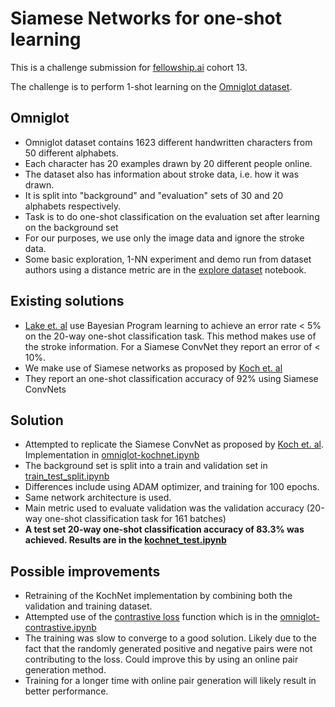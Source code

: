 # Siamese Networks for one-shot learning  

This is a challenge submission for [fellowship.ai](https://fellowship.ai) cohort 13.

The challenge is to perform 1-shot learning on the [Omniglot dataset](https://github.com/brendenlake/omniglot).

## Omniglot  
- Omniglot dataset contains 1623 different handwritten characters from 50 different alphabets.
- Each character has 20 examples drawn by 20 different people online.
- The dataset also has information about stroke data, i.e. how it was drawn.
- It is split into "background" and "evaluation" sets of 30 and 20 alphabets respectively.
- Task is to do one-shot classification on the evaluation set after learning on the background set
- For our purposes, we use only the image data and ignore the stroke data.
- Some basic exploration, 1-NN experiment and demo run from dataset authors using a distance metric are in the [explore dataset](https://github.com/viraat/fellowshipai/blob/master/explore_dataset.ipynb) notebook.

## Existing solutions
- [Lake et. al](http://science.sciencemag.org/content/350/6266/1332) use Bayesian Program learning to achieve an error rate < 5% on the 20-way one-shot classification task. This method makes use of the stroke information. For a Siamese ConvNet they report an error of < 10%.
- We make use of Siamese networks as proposed by [Koch et. al](https://www.cs.cmu.edu/~rsalakhu/papers/oneshot1.pdf)
- They report an one-shot classification accuracy of 92% using Siamese ConvNets

## Solution
- Attempted to replicate the Siamese ConvNet as proposed by [Koch et. al](https://www.cs.cmu.edu/~rsalakhu/papers/oneshot1.pdf). Implementation in [omniglot-kochnet.ipynb](https://github.com/viraat/fellowshipai/blob/master/omniglot-kochnet.ipynb)
- The background set is split into a train and validation set in [train_test_split.ipynb](https://github.com/viraat/fellowshipai/blob/master/train_test_split.ipynb)
- Differences include using ADAM optimizer, and training for 100 epochs.
- Same network architecture is used.
- Main metric used to evaluate validation was the validation accuracy (20-way one-shot classification task for 161 batches)
- **A test set 20-way one-shot classification accuracy of 83.3% was achieved. Results are in the [kochnet_test.ipynb](https://github.com/viraat/fellowshipai/blob/master/kochnet_test.ipynb)**

## Possible improvements
- Retraining of the KochNet implementation by combining both the validation and training dataset.
- Attempted use of the [contrastive loss](http://yann.lecun.com/exdb/publis/pdf/hadsell-chopra-lecun-06.pdf) function which is in the [omniglot-contrastive.ipynb](https://github.com/viraat/fellowshipai/blob/master/omniglot-contrastive.ipynb)
- The training was slow to converge to a good solution. Likely due to the fact that the randomly generated positive and negative pairs were not contributing to the loss. Could improve this by using an online pair generation method.
- Training for a longer time with online pair generation will likely result in better performance.
<!--
## Challenge goals
1. Problem solving ability - did you understand the problem correctly, and did you take logical steps to solve it?  
2. Machine learning skills - what sort of models did you use? How rigorous was your exploratory analysis of the data, your choice and fine tuning of models, and your assessment of results.  
3. Communication skills - is your solution readable and well explained? Messiness and raw code with no explanation does not reflect well on your potential for working well with our business partners during the fellowship.

## Mistakes to avoid
- Skipping exploratory analysis and feature engineering  
Do not jump straight into fitting models without demonstrating to us, in your Jupyter notebook, that you have understood and thought about the dataset.

- Choosing models with no explanation  
Please use the notebook to explain your thought process. We care about this as much as we care about your results.

- Unreadable notebooks  
Make sure to run your notebook before sharing so that we can see the results. We won't be running your code on our machines. On the flip side, please do not print out the entire dataset or endless rounds of epochs.

- Overly simplistic final results  
Your final results should consist of more than a single number or percentage printout. Explain why you chose the success metrics you chose, and analyze what your output means.


## Questions to Consider
Ask yourself why would they have selected this problem for the challenge? What are some gotchas in this domain I should know about?  
What is the highest level of accuracy that others have achieved with this dataset or similar problems / datasets ?  
What types of visualizations will help me grasp the nature of the problem / data?  
What feature engineering might help improve the signal?  
Which modeling techniques are good at capturing the types of relationships I see in this data?  
Now that I have a model, how can I be sure that I didn't introduce a bug in the code? If results are too good to be true, they probably are!  
What are some of the weaknesses of the model and and how can the model be improved with additional work? -->
